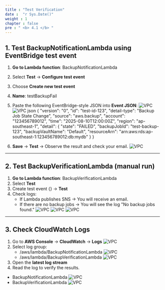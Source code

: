 ```yaml
---
title : "Test Verification"
date :  "r Sys.Date()" 
weight : 1
chapter : false
pre : " <b> 4.1 </b> "
---
```


## 1. Test **BackupNotificationLambda** using EventBridge test event

1. **Go to Lambda function**: BackupNotificationLambda
2. Select **Test** → **Configure test event**
3. Choose **Create new test event**
4. **Name**: testBackupFail
5. Paste the following EventBridge-style JSON into **Event JSON**:
![VPC](/images/2.prerequisite/4.5.3.png)
![VPC](/images/2.prerequisite/4.5.2.png)
json
{
  "version": "0",
  "id": "test-id-123",
  "detail-type": "Backup Job State Change",
  "source": "aws.backup",
  "account": "123456789012",
  "time": "2025-08-10T12:00:00Z",
  "region": "ap-southeast-1",
  "detail": {
    "state": "FAILED",
    "backupJobId": "test-backup-123",
    "backupVaultName": "Default",
    "resourceArn": "arn:aws:rds:ap-southeast-1:123456789012:db:mydb"
  }
}

1. **Save** → **Test** → Observe the result and check your email.
![VPC](/images/2.prerequisite/4.5.1.png)
---

## 2. Test **BackupVerificationLambda** (manual run)

1. **Go to Lambda function**: BackupVerificationLambda
2. Select **Test**
3. Create test event {} → **Test**
4. Check logs:
   - If Lambda publishes SNS → You will receive an email.
   - If there are no backup jobs → You will see the log "No backup jobs found."
![VPC](/images/2.prerequisite/4.5.1.2.png)
![VPC](/images/2.prerequisite/4.5.1.1.png)
![VPC](/images/2.prerequisite/4.5.1.5.png)
---

## 3. Check CloudWatch Logs

1. Go to **AWS Console** → **CloudWatch** → **Logs**
![VPC](/images/2.prerequisite/4.6.1.png)
1. Select log group:
   - /aws/lambda/BackupNotificationLambda
![VPC](/images/2.prerequisite/4.6.2.png)
   - /aws/lambda/BackupVerificationLambda
![VPC](/images/2.prerequisite/4.6.3.png)
1. Open the **latest log stream**
2. Read the log to verify the results.
- BackupNotificationLambda
![VPC](/images/2.prerequisite/4.6.4.png)
- BackupVerificationLambda
![VPC](/images/2.prerequisite/4.6.5.png)
